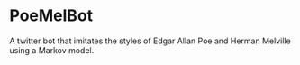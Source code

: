 # PoeMelBot
A twitter bot that imitates the styles of Edgar Allan Poe and Herman Melville using a Markov model.
